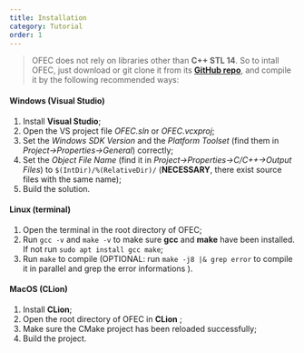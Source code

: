 ```yaml
---
title: Installation
category: Tutorial
order: 1
---
```


>OFEC does not rely on libraries other than **C++ STL 14**. So to intall OFEC, just download or git clone it from its [**GitHub repo**](https://github.com/Changhe160/OFEC_Alpha), and compile it by the following recommended ways:

#### Windows (Visual Studio)

1. Install **Visual Studio**;
1. Open the VS project file *OFEC.sln* or *OFEC.vcxproj*;
1. Set the *Windows SDK Version* and the *Platform Toolset* (find them in *Project->Properties->General*) correctly;
1. Set the *Object File Name* (find it in *Project->Properties->C/C++->Output Files*) to `$(IntDir)/%(RelativeDir)/` (**NECESSARY**, there exist source files with the same name);
1. Build the solution.

#### Linux (terminal)

1. Open the terminal in the root directory of OFEC;
1. Run `gcc -v` and `make -v` to make sure **gcc** and **make** have been installed. If not run `sudo apt install gcc make`;
1. Run `make` to compile (OPTIONAL: run `make -j8 |& grep error` to compile it in parallel and grep the error informations ).


#### MacOS (CLion)

1. Install **CLion**;
1. Open the root directory of OFEC in **CLion** ;
1. Make sure the CMake project has been reloaded successfully;
1. Build the project.